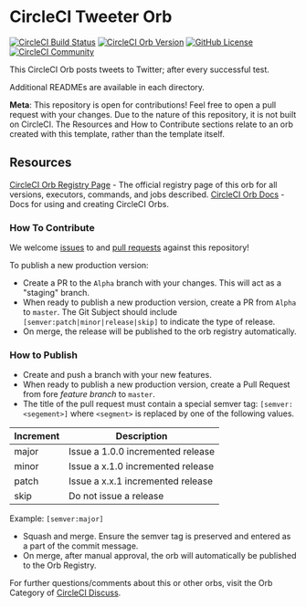 # CircleCI Tweeter Orb

[![CircleCI Build Status](https://circleci.com/gh/jollof-guy/tweeter-orb.svg?style=shield "CircleCI Build Status")](https://circleci.com/gh/jollof-guy/tweeter-orb) [![CircleCI Orb Version](https://img.shields.io/badge/endpoint.svg?url=https://badges.circleci.io/orb/jollof-guy/tweeter-orb)](https://circleci.com/orbs/registry/orb/jollof-guy/tweeter-orb) [![GitHub License](https://img.shields.io/badge/license-MIT-lightgrey.svg)](https://raw.GitHubusercontent.com/jollof-guy/tweeter-orb/master/LICENSE) [![CircleCI Community](https://img.shields.io/badge/community-CircleCI%20Discuss-343434.svg)](https://discuss.circleci.com/c/ecosystem/orbs)

This CircleCI Orb posts tweets to Twitter; after every successful test.

Additional READMEs are available in each directory.

**Meta**: This repository is open for contributions! Feel free to open a pull request with your changes. Due to the nature of this repository, it is not built on CircleCI. The Resources and How to Contribute sections relate to an orb created with this template, rather than the template itself.

## Resources

[CircleCI Orb Registry Page](https://circleci.com/orbs/registry/orb/jollof-guy/tweeter-orb) - The official registry page of this orb for all versions, executors, commands, and jobs described.
[CircleCI Orb Docs](https://circleci.com/docs/2.0/orb-intro/#section=configuration) - Docs for using and creating CircleCI Orbs.

### How To Contribute

We welcome [issues](https://GitHub.com/Jollof-guy/tweeter-orb/issues) to and [pull requests](https://GitHub.com/Jollof-guy/tweeter-orb/pulls) against this repository!

To publish a new production version:
* Create a PR to the `Alpha` branch with your changes. This will act as a "staging" branch.
* When ready to publish a new production version, create a PR from `Alpha` to `master`. The Git Subject should include `[semver:patch|minor|release|skip]` to indicate the type of release.
* On merge, the release will be published to the orb registry automatically.

### How to Publish
* Create and push a branch with your new features.
* When ready to publish a new production version, create a Pull Request from fore _feature branch_ to `master`.
* The title of the pull request must contain a special semver tag: `[semver:<segement>]` where `<segment>` is replaced by one of the following values.

| Increment | Description|
| ----------| -----------|
| major     | Issue a 1.0.0 incremented release|
| minor     | Issue a x.1.0 incremented release|
| patch     | Issue a x.x.1 incremented release|
| skip      | Do not issue a release|

Example: `[semver:major]`

* Squash and merge. Ensure the semver tag is preserved and entered as a part of the commit message.
* On merge, after manual approval, the orb will automatically be published to the Orb Registry.


For further questions/comments about this or other orbs, visit the Orb Category of [CircleCI Discuss](https://discuss.circleci.com/c/orbs).

